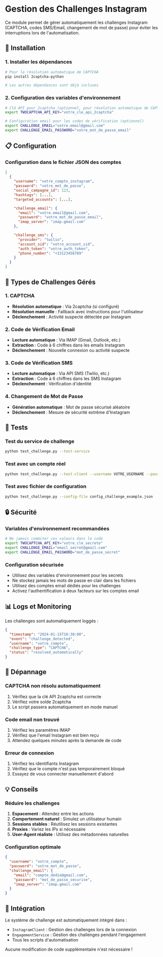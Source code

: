 # Gestion des Challenges Instagram

Ce module permet de gérer automatiquement les challenges Instagram (CAPTCHA, codes SMS/Email, changement de mot de passe) pour éviter les interruptions lors de l'automatisation.

## 🚀 Installation

### 1. Installer les dépendances

```bash
# Pour la résolution automatique de CAPTCHA
pip install 2captcha-python

# Les autres dépendances sont déjà incluses
```

### 2. Configuration des variables d'environnement

```bash
# Clé API pour 2captcha (optionnel, pour résolution automatique de CAPTCHA)
export TWOCAPTCHA_API_KEY="votre_cle_api_2captcha"

# Configuration email pour les codes de vérification (optionnel)
export CHALLENGE_EMAIL="votre.email@gmail.com"
export CHALLENGE_EMAIL_PASSWORD="votre_mot_de_passe_email"
```

## 📋 Configuration

### Configuration dans le fichier JSON des comptes

```json
[
  {
    "username": "votre_compte_instagram",
    "password": "votre_mot_de_passe",
    "social_campagne_id": 123,
    "hashtags": [...],
    "targeted_accounts": [...],

    "challenge_email": {
      "email": "votre.email@gmail.com",
      "password": "votre_mot_de_passe_email",
      "imap_server": "imap.gmail.com"
    },

    "challenge_sms": {
      "provider": "twilio",
      "account_sid": "votre_account_sid",
      "auth_token": "votre_auth_token",
      "phone_number": "+33123456789"
    }
  }
]
```

## 🔧 Types de Challenges Gérés

### 1. CAPTCHA
- **Résolution automatique** : Via 2captcha (si configuré)
- **Résolution manuelle** : Fallback avec instructions pour l'utilisateur
- **Déclenchement** : Activité suspecte détectée par Instagram

### 2. Code de Vérification Email
- **Lecture automatique** : Via IMAP (Gmail, Outlook, etc.)
- **Extraction** : Code à 6 chiffres dans les emails Instagram
- **Déclenchement** : Nouvelle connexion ou activité suspecte

### 3. Code de Vérification SMS
- **Lecture automatique** : Via API SMS (Twilio, etc.)
- **Extraction** : Code à 6 chiffres dans les SMS Instagram
- **Déclenchement** : Vérification d'identité

### 4. Changement de Mot de Passe
- **Génération automatique** : Mot de passe sécurisé aléatoire
- **Déclenchement** : Mesure de sécurité extrême d'Instagram

## 🧪 Tests

### Test du service de challenge

```bash
python test_challenge.py --test-service
```

### Test avec un compte réel

```bash
python test_challenge.py --test-client --username VOTRE_USERNAME --password VOTRE_PASSWORD
```

### Test avec fichier de configuration

```bash
python test_challenge.py --config-file config_challenge_example.json
```

## 🔒 Sécurité

### Variables d'environnement recommandées

```bash
# Ne jamais commiter ces valeurs dans le code
export TWOCAPTCHA_API_KEY="votre_cle_secrete"
export CHALLENGE_EMAIL="email_secret@gmail.com"
export CHALLENGE_EMAIL_PASSWORD="mot_de_passe_secret"
```

### Configuration sécurisée

- Utilisez des variables d'environnement pour les secrets
- Ne stockez jamais les mots de passe en clair dans les fichiers
- Utilisez des comptes email dédiés pour les challenges
- Activez l'authentification à deux facteurs sur les comptes email

## 📊 Logs et Monitoring

Les challenges sont automatiquement loggés :

```json
{
  "timestamp": "2024-01-15T10:30:00",
  "event": "challenge_detected",
  "username": "votre_compte",
  "challenge_type": "CAPTCHA",
  "status": "resolved_automatically"
}
```

## 🚨 Dépannage

### CAPTCHA non résolu automatiquement

1. Vérifiez que la clé API 2captcha est correcte
2. Vérifiez votre solde 2captcha
3. Le script passera automatiquement en mode manuel

### Code email non trouvé

1. Vérifiez les paramètres IMAP
2. Vérifiez que l'email Instagram est bien reçu
3. Attendez quelques minutes après la demande de code

### Erreur de connexion

1. Vérifiez les identifiants Instagram
2. Vérifiez que le compte n'est pas temporairement bloqué
3. Essayez de vous connecter manuellement d'abord

## 💡 Conseils

### Réduire les challenges

1. **Espacement** : Attendez entre les actions
2. **Comportement naturel** : Simulez un utilisateur humain
3. **Sessions stables** : Réutilisez les sessions existantes
4. **Proxies** : Variez les IPs si nécessaire
5. **User-Agent réaliste** : Utilisez des métadonnées naturelles

### Configuration optimale

```json
{
  "username": "votre_compte",
  "password": "votre_mot_de_passe",
  "challenge_email": {
    "email": "compte_dedie@gmail.com",
    "password": "mot_de_passe_securise",
    "imap_server": "imap.gmail.com"
  }
}
```

## 🔄 Intégration

Le système de challenge est automatiquement intégré dans :

- `InstagramClient` : Gestion des challenges lors de la connexion
- `EngagementService` : Gestion des challenges pendant l'engagement
- Tous les scripts d'automatisation

Aucune modification de code supplémentaire n'est nécessaire !
